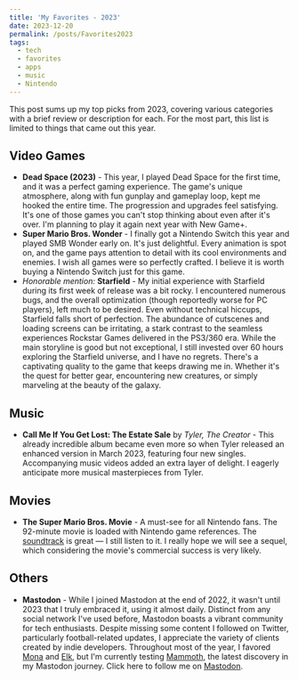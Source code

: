 ```yaml
---
title: 'My Favorites - 2023'
date: 2023-12-20
permalink: /posts/Favorites2023
tags:
  - tech
  - favorites
  - apps
  - music
  - Nintendo
---
```


This post sums up my top picks from 2023, covering various categories with a brief review or description for each. For the most part, this list is limited to things that came out this year.

## Video Games
- **Dead Space (2023)** - This year, I played Dead Space for the first time, and it was a perfect gaming experience. The game's unique atmosphere, along with fun gunplay and gameplay loop, kept me hooked the entire time. The progression and upgrades feel satisfying. It's one of those games you can't stop thinking about even after it's over. I'm planning to play it again next year with New Game+.
- **Super Mario Bros. Wonder** - I finally got a Nintendo Switch this year and played SMB Wonder early on. It's just delightful. Every animation is spot on, and the game pays attention to detail with its cool environments and enemies. I wish all games were so perfectly crafted. I believe it is worth buying a Nintendo Switch just for this game.
- *Honorable mention:* **Starfield** - My initial experience with Starfield during its first week of release was a bit rocky.  I encountered numerous bugs, and the overall optimization (though reportedly worse for PC players), left much to be desired. Even without technical hiccups, Starfield falls short of perfection. The abundance of cutscenes and loading screens can be irritating, a stark contrast to the seamless experiences Rockstar Games delivered in the PS3/360 era. While the main storyline is good but not exceptional, I still invested over 60 hours exploring the Starfield universe, and I have no regrets. There's a captivating quality to the game that keeps drawing me in. Whether it's the quest for better gear, encountering new creatures, or simply marveling at the beauty of the galaxy.

## Music
- **Call Me If You Get Lost: The Estate Sale** by *Tyler, The Creator* - This already incredible album became even more so when Tyler released an enhanced version in March 2023, featuring four new singles. Accompanying music videos added an extra layer of delight. I eagerly anticipate more musical masterpieces from Tyler.

## Movies
- **The Super Mario Bros. Movie** - A must-see for all  Nintendo fans. The 92-minute movie is loaded with Nintendo game references. The [soundtrack](https://music.apple.com/us/album/the-super-mario-bros-movie-original-motion-picture/1679090104) is great — I still listen to it. I really hope we will see a sequel, which considering the movie's commercial success is very likely.

## Others
- **Mastodon** - While I joined Mastodon at the end of 2022, it wasn't until 2023 that I truly embraced it, using it almost daily. Distinct from any social network I've used before, Mastodon boasts a vibrant community for tech enthusiasts. Despite missing some content I followed on Twitter, particularly football-related updates, I appreciate the variety of clients created by indie developers. Throughout most of the year, I favored [Mona](https://apps.apple.com/us/app/mona-for-mastodon/id1659154653) and [Elk](https://elk.zone/), but I'm currently testing [Mammoth](https://getmammoth.app), the latest discovery in my Mastodon journey. Click here to follow me on [Mastodon](https://mastodon.world/@cherrysandwich).